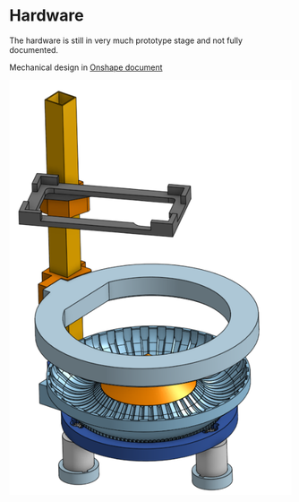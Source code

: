 # Hardware

The hardware is still in very much prototype stage and not fully documented.<p>


Mechanical design in [Onshape document](https://cad.onshape.com/documents/303a02b2a542ecac1847b8d2/w/88086073e6d472100d28fbaa/e/6bda2ec658a0eba2a5391016?renderMode=0&uiState=64904e4e6cbcaf67f6ccf6cb)

<p>

![ONSHAPE SCREEN SHOT](cad_capture.PNG)
